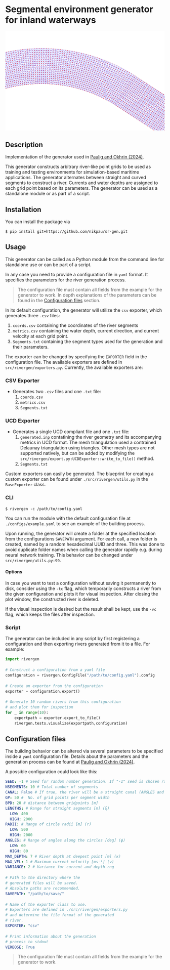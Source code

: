 # Segmental environment generator for inland waterways

![Example river](./example.png)

## Description

Implementation of the generator used in [Paulig and Okhrin (2024)](https://doi.org/10.1016/j.oceaneng.2024.117207).

This generator constructs arbitrary river-like point grids to be used as training and testing environments for simulation-based maritime applications. The generator alternates between straight and curved segments to construct a river. Currents and water depths are assigned to each grid point based on its parameters. The generator can be used as a standalone module or as part of a script.

## Installation

You can install the package via

```console
$ pip install git+https://github.com/nikpau/sr-gen.git
```

## Usage

This generator can be called as a Python module from the command line for standalone use or can be part of a script.

In any case you need to provide a configuration file in `yaml` format. It specifies the parameters for the river generation process.
> The configuration file must contain all fields from the example for the generator to work. In depth explanations of the parameters can be found in the [Configuration files](#configuration-files) section. 

In its default configuration, the generator will utilize the `csv` exporter, which generates three `.csv` files:
1. `coords.csv` containing the coordinates of the river segments
2. `metrics.csv` containing the water depth, current direction, and current velocity at each grid point.
3. `Segments.txt` containing the segment types used for the generation and their parameters.

The exporter can be changed by specifying the `EXPORTER` field in the configuration file. The available exporters are defined in `src/rivergen/exporters.py`. Currently, the available exporters are:

### CSV Exporter
- Generates two `.csv` files and one `.txt` file:
  1. `coords.csv`
  2. `metrics.csv`
  3. `Segments.txt`

### UCD Exporter
- Generates a single UCD compliant file and one `.txt` file:
  1. `generated.inp` contatining the river geometry and its accompanying metrics in UCD format. The mesh triangulation used a contrained Delaunay triangulation using triangles. Other mesh types are not supported natively, but can be added by modifying the `src/rivergen/export.py:UCDExporter::write_to_file()` method.
  2. `Segments.txt` 

Custom exporters can easily be generated. The blueprint for creating a custom exporter can be found under `./src/rivergen/utils.py` in the `BaseExporter` class.

### CLI
```console
$ rivergen -c /path/to/config.yaml
```
You can run the module with the default configuration file at `./configs/example.yaml` to see an example of the building process.

Upon running, the generator will create a folder at the specified location from the configurations `SAVEPATH` argument. For each call, a new folder is created, named by a random hexadecimal UUID and three. This was done to avoid duplicate folder names when calling the generator rapidly e.g. during neural network training. This behavior can be changed under `src/rivergen/utils.py:99`.

#### Options

In case you want to test a configuration without saving it permanently to disk, consider using the `-tc` flag, which temporarily constructs a river from the given configuration and plots it for visual inspection. After closing the plot window, the constructed river is deleted.

If the visual inspection is desired but the result shall be kept, use the `-vc` flag, which keeps the files after inspection.

### Script

The generator can be included in any script by first registering a configuration and then exporting rivers generated from it to a file. For example:

```python
import rivergen

# Construct a configuration from a yaml file
configuration = rivergen.ConfigFile("/path/to/config.yaml").config

# Create an exporter from the configuration
exporter = configuration.export()

# Generate 10 random rivers from this configuration
# and plot them for inspection
for _ in range(10):
    exportpath = exporter.export_to_file()
    rivergen.tests.visualize(exportpath,configuration)


```

## Configuration files

The building behavior can be altered via several parameters to be specified inside a `yaml` configuration file. Details about the parameters and the generation process can be found at [Paulig and Okhrin (2024)](https://doi.org/10.1016/j.oceaneng.2024.117207).

A possible configuration could look like this:

```yaml
SEED: -1 # Seed for random number generation. If "-1" seed is chosen randomly
NSEGMENTS: 10 # Total number of segements
CANAL: False # If true, the river will be a straight canal (ANGLES and RADII will be ignored)
GP: 50 #  No. of grid points per segment width
BPD: 20 # distance between gridpoints [m]
LENGTHS: # Range for straight segments [m] (ξ)
  LOW: 400
  HIGH: 2000
RADII: # Range of circle radii [m] (r)
  LOW: 500
  HIGH: 2000
ANGLES: # Range of angles along the circles [deg] (ϕ)
  LOW: 60
  HIGH: 80
MAX_DEPTH: 7 # River depth at deepest point [m] (κ)
MAX_VEL: 1 # Maximum current velocity [ms⁻¹] (ν)
VARIANCE: 2 # Variance for current and depth rng

# Path to the directory where the
# generated files will be saved.
# Absolute paths are recommended.
SAVEPATH: "/path/to/save/"

# Name of the exporter class to use.
# Exporters are defined in ./src/rivergen/exporters.py
# and determine the file format of the generated
# river.
EXPORTER: "csv"

# Print information about the generation 
# process to stdout
VERBOSE: True
```
> The configuration file must contain all fields from the example for the generator to work.
